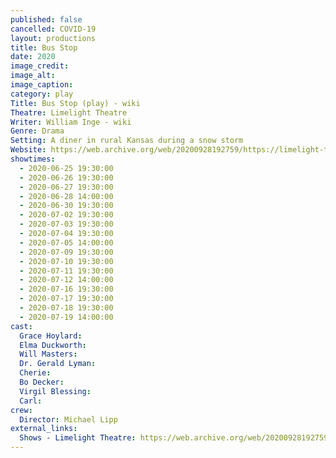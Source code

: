 ```yaml
---
published: false
cancelled: COVID-19
layout: productions
title: Bus Stop
date: 2020
image_credit: 
image_alt:
image_caption:
category: play
Title: Bus Stop (play) - wiki
Theatre: Limelight Theatre
Writer: William Inge - wiki
Genre: Drama
Setting: A diner in rural Kansas during a snow storm
Website: https://web.archive.org/web/20200928192759/https://limelight-theatre.org/shows/
showtimes: 
  - 2020-06-25 19:30:00
  - 2020-06-26 19:30:00
  - 2020-06-27 19:30:00
  - 2020-06-28 14:00:00
  - 2020-06-30 19:30:00
  - 2020-07-02 19:30:00
  - 2020-07-03 19:30:00
  - 2020-07-04 19:30:00
  - 2020-07-05 14:00:00
  - 2020-07-09 19:30:00
  - 2020-07-10 19:30:00
  - 2020-07-11 19:30:00
  - 2020-07-12 14:00:00
  - 2020-07-16 19:30:00
  - 2020-07-17 19:30:00
  - 2020-07-18 19:30:00
  - 2020-07-19 14:00:00
cast:
  Grace Hoylard: 
  Elma Duckworth: 
  Will Masters: 
  Dr. Gerald Lyman: 
  Cherie: 
  Bo Decker: 
  Virgil Blessing: 
  Carl: 
crew:
  Director: Michael Lipp
external_links:
  Shows - Limelight Theatre: https://web.archive.org/web/20200928192759/https://limelight-theatre.org/shows/
---
```

  